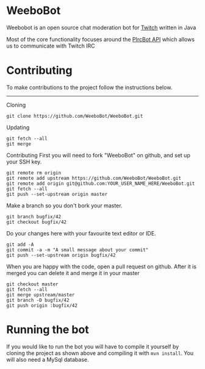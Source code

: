 # WeeboBot
Weebobot is an open source chat moderation bot for [Twitch](http://twitch.tv) written in Java

Most of the core functionality focuses around the [PIrcBot API](http://www.jibble.org/pircbot.php)
which allows us to communicate with Twitch IRC

# Contributing
To make contributions to the project follow the instructions below.

---

Cloning

    git clone https://github.com/WeeboBot/WeeboBot.git

Updating

    git fetch --all
    git merge

Contributing
First you will need to fork "WeeboBot" on github, and set up your SSH key.

    git remote rm origin
    git remote add upstream https://github.com/WeeboBot/WeeboBot.git
    git remote add origin git@github.com:YOUR_USER_NAME_HERE/WeeboBot.git
    git fetch --all
    git push --set-upstream origin master

Make a branch so you don't bork your master.

    git branch bugfix/42
    git checkout bugfix/42

Do your changes here with your favourite text editor or IDE.

    git add -A
    git commit -a -m "A small message about your commit"
    git push --set-upstream origin bugfix/42

When you are happy with the code, open a pull request on github. After it is merged you can delete it and merge it in your master

    git checkout master
    git fetch --all
    git merge upstream/master
    git branch -D bugfix/42
    git push origin :bugfix/42
    
# Running the bot

If you would like to run the bot you will have to compile it yourself by cloning the project as shown above and
compiling it with `mvn install`. You will also need a MySql database.

